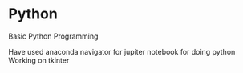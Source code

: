 # Python
Basic Python Programming

Have used anaconda navigator for jupiter notebook for doing python
Working on tkinter

 
